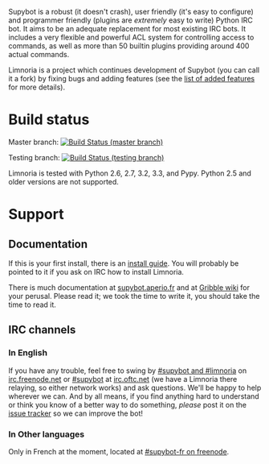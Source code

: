 Supybot is a robust (it doesn't crash), user friendly (it's easy to
configure) and programmer friendly (plugins are *extremely* easy to
write) Python IRC bot.  It aims to be an adequate replacement for most
existing IRC bots.  It includes a very flexible and powerful ACL system
for controlling access to commands, as well as more than 50 builtin plugins
providing around 400 actual commands.

Limnoria is a project which continues development of Supybot (you can
call it a fork) by fixing bugs and adding features (see the
[list of added features](https://github.com/ProgVal/Limnoria/wiki/LGC) for
more details).

# Build status

Master branch: [![Build Status (master branch)](https://travis-ci.org/ProgVal/Limnoria.png?branch=master)](https://travis-ci.org/ProgVal/Limnoria)

Testing branch: [![Build Status (testing branch)](https://travis-ci.org/ProgVal/Limnoria.png?branch=testing)](https://travis-ci.org/ProgVal/Limnoria)

Limnoria is tested with Python 2.6, 2.7, 3.2, 3.3, and Pypy. Python 2.5 and
older versions are not supported.

# Support

## Documentation

If this is your first install, there is an [install guide](http://supybot.aperio.fr/doc/use/install.html).
You will probably be pointed to it if you ask on IRC how to install Limnoria.

There is much documentation
at [supybot.aperio.fr] and at [Gribble wiki] for your perusal.  Please read it; we took the
time to write it, you should take the time to read it.

[supybot.aperio.fr]:http://supybot.aperio.fr/doc
[Gribble wiki]:https://sourceforge.net/apps/mediawiki/gribble/index.php?title=Main_Page

## IRC channels

### In English

If you have any trouble, feel free to swing by [#supybot and #limnoria](irc://chat.freenode.net/#supybot,#limnoria) on
[irc.freenode.net](irc://chat.freenode.net) or [#supybot](irc://irc.oftc.net/#supybot) at [irc.oftc.net](irc://irc.oftc.net) (we have a Limnoria there relaying,
so either network works) and ask questions.  We'll be happy to help
wherever we can.  And by all means, if you find anything hard to
understand or think you know of a better way to do something,
*please* post it on the [issue tracker] so we can improve the bot!

[issue tracker]:https://github.com/ProgVal/Limnoria/issues


### In Other languages

Only in French at the moment, located at [#supybot-fr on freenode](irc://chat.freenode.net/#supybot-fr).

